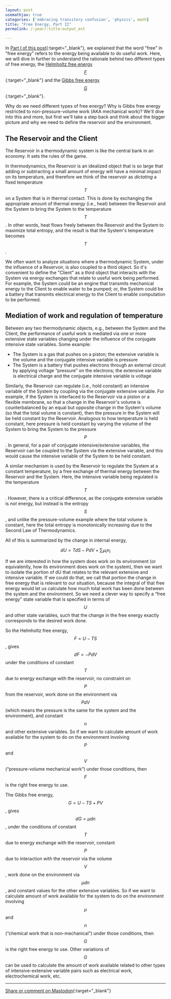 ```yaml
---
layout: post
usemathjax: true
categories: ['embracing transitory confusion', 'physics', math]
title: "Free Energy, Part II"
permalink: /:year/:title:output_ext

---
```


In [Part I of this post](https://freeenergy.blog/2023/FreeEnergy1.html){:target="_blank"}, we explained that the word "free" in "free energy" refers to the energy being available to do useful work. Here, we will dive in further to understand the rationale behind two different types of free energy, the [Helmholtz free energy $$F$$](https://en.wikipedia.org/wiki/Helmholtz_free_energy){:target="_blank"} and the [Gibbs free energy $$G$$](https://en.wikipedia.org/wiki/Gibbs_free_energy){:target="_blank"}. 

Why do we need different types of free energy? Why is Gibbs free energy restricted to non-pressure-volume work (AKA mechanical work)? We'll dive into this and more, but first we'll take a step back and think about the bigger picture and why we need to define the reservoir and the environment.

The Reservoir and the Client
--------
The Reservoir in a thermodynamic system is like the central bank in an economy. It sets the rules of the game. 

In thermodynamics, the Reservoir is an idealized object that is so large that adding or subtracting a small amount of energy will have a minimal impact on its temperature, and therefore we think of the reservoir as *dictating* a fixed temperature $$T$$ on a System that is in thermal contact. This is done by exchanging the appropriate amount of thermal energy (i.e., heat) between the Reservoir and the System to bring the System to the temperature $$T$$. In other words, heat flows freely between the Reservoir and the System to maximize total entropy, and the result is that the System's temperature becomes $$T$$.

We often want to analyze situations where a thermodynamic System, under the influence of a Reservoir, is also coupled to a third object. So it's convenient to define the "Client" as a third object that interacts with the System via energy exchanges that relate to useful work being performed. For example, the System could be an engine that transmits mechanical energy to the Client to enable water to be pumped; or, the System could be a battery that transmits electrical energy to the Client to enable computation to be performed.

Mediation of work and regulation of temperature
------------
Between any two thermodynamic objects, e.g., between the System and the Client, the performance of useful work is mediated via one or more extensive state variables changing under the influence of the conjugate intensive state variables. Some example:
- The System is a gas that pushes on a piston; the extensive variable is the volume and the conjugate intensive variable is pressure
- The System is a battery that pushes electrons through an external circuit by applying voltage “pressure” on the electrons; the extensive variable is electrical charge and the conjugate intensive variable is voltage

Similarly, the Reservoir can regulate (i.e., hold constant) an intensive variable of the System by coupling via the conjugate extensive variable. For example, if the System is interfaced to the Reservoir via a piston or a flexible membrane, so that a change in the Reservoir's volume is counterbalanced by an equal but opposite change in the System's volume (so that the total volume is constant), then the pressure in the System will be held constant by the Reservoir. Analogous to how temperature is held constant, here pressure is held constant by varying the volume of the System to bring the System to the pressure $$P$$. In general, for a pair of conjugate intensive/extensive variables, the Reservoir can be coupled to the System via the extensive variable, and this would cause the intensive variable of the System to be held constant.

A similar mechanism is used by the Reservoir to regulate the System at a constant temperature, by a free exchange of thermal energy between the Reservoir and the System. Here, the intensive variable being regulated is the temperature $$T$$. However, there is a critical difference, as the conjugate extensive variable is *not* energy, but instead is the entropy $$S$$, and unlike the pressure-volume example where the total volume is constant, here the total entropy is monotonically increasing due to the Second Law of Thermodynamics. 

All of this is summarized by the change in internal energy, 

$$
dU=TdS - PdV + \sum_i \mu_i n_i
$$


If we are interested in how the system does work on its environment (or equivalently, how its environment does work on the system), then we want to isolate the portion of dU that relates to the relevant extensive and intensive variable. If we could do that, we call that portion the change in free energy that is relevant to our situation, because the integral of that free energy would let us calculate how much total work has been done between the system and the environment. So we need a clever way to specify a “free energy” state variable that is specified in terms of $$U$$ and other state variables, such that the change in the free energy exactly corresponds to the desired work done.

So the Helmholtz free energy, $$F = U - TS$$, gives $$dF = -PdV$$ under the conditions of constant $$T$$ due to energy exchange with the reservoir, no constraint on $$P$$ from the reservoir, work done on the environment via $$PdV$$ (which means the pressure is the same for the system and the environment), and constant $$n$$ and other extensive variables. So if we want to calculate amount of work available for the system to do on the environment involving $$P$$ and $$V$$ (“pressure-volume mechanical work”) under those conditions, then $$F$$ is the right free energy to use.

The Gibbs free energy, $$G = U - TS + PV$$, gives $$dG = \mu dn$$, under the conditions of constant $$T$$ due to energy exchange with the reservoir, constant $$P$$ due to interaction with the reservoir via the volume $$V$$, work done on the environment via $$\mu dn$$, and constant values for the other extensive variables. So if we want to calculate amount of work available for the system to do on the environment involving $$\mu$$ and $$n$$ (“chemical work that is non-mechanical”) under those conditions, then $$G$$ is the right free energy to use. Other variations of $$G$$ can be used to calculate the amount of work available related to other types of intensive-extensive variable pairs such as electrical work, electrochemical work, etc.



---

[Share or comment on Mastodon](https://hachyderm.io/@Sunfishstanford/111067078789655621){:target="_blank"}


